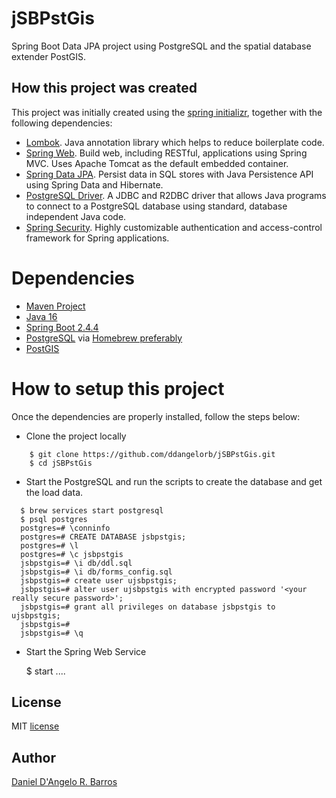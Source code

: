 # jSBPstGis

Spring Boot Data JPA project using PostgreSQL and the spatial database extender PostGIS.

## How this project was created

This project was initially created using the [spring initializr](https://start.spring.io/), together with the following dependencies:

- [Lombok](https://projectlombok.org/). Java annotation library which helps to reduce boilerplate code.
- [Spring Web](https://spring.io/guides/gs/serving-web-content/). Build web, including RESTful, applications using Spring MVC. Uses Apache Tomcat as the default embedded container.
- [Spring Data JPA](https://spring.io/projects/spring-data-jpa). Persist data in SQL stores with Java Persistence API using Spring Data and Hibernate.
- [PostgreSQL Driver](https://jdbc.postgresql.org/). A JDBC and R2DBC driver that allows Java programs to connect to a PostgreSQL database using standard, database independent Java code.
- [Spring Security](https://spring.io/projects/spring-security). Highly customizable authentication and access-control framework for Spring applications.

# Dependencies

- [Maven Project](https://maven.apache.org/)
- [Java 16](http://openjdk.java.net/projects/jdk/16/)
- [Spring Boot 2.4.4](https://spring.io/projects/spring-boot/)
- [PostgreSQL](https://www.postgresql.org/) via [Homebrew preferably](https://formulae.brew.sh/formula/postgresql)
- [PostGIS](https://postgis.net/)

# How to setup this project

Once the dependencies are properly installed, follow the steps below:

- Clone the project locally

```console
    $ git clone https://github.com/ddangelorb/jSBPstGis.git
    $ cd jSBPstGis
```

- Start the PostgreSQL and run the scripts to create the database and get the load data.

```console
  $ brew services start postgresql
  $ psql postgres
  postgres=# \conninfo
  postgres=# CREATE DATABASE jsbpstgis;
  postgres=# \l
  postgres=# \c jsbpstgis
  jsbpstgis=# \i db/ddl.sql
  jsbpstgis=# \i db/forms_config.sql
  jsbpstgis=# create user ujsbpstgis;
  jsbpstgis=# alter user ujsbpstgis with encrypted password '<your really secure password>';
  jsbpstgis=# grant all privileges on database jsbpstgis to ujsbpstgis;
  jsbpstgis=#
  jsbpstgis=# \q
```

- Start the Spring Web Service

  $ start ....

## License

MIT [license](https://github.com/ddangelorb/jSBPstGis/blob/main/LICENSE)

## Author

[Daniel D'Angelo R. Barros](https://github.com/ddangelorb)
